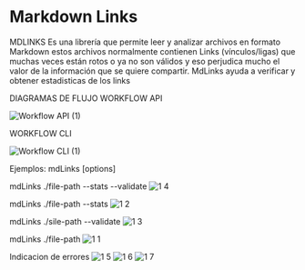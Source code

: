 # Markdown Links

MDLINKS
Es una librería que permite leer y analizar archivos en formato Markdown estos archivos normalmente contienen Links (vínculos/ligas) que muchas veces están rotos o ya no son válidos y eso perjudica mucho el valor de la información que se quiere compartir. MdLinks ayuda a verificar y obtener estadisticas de los links

DIAGRAMAS DE FLUJO
WORKFLOW API

![Workflow API (1)](https://user-images.githubusercontent.com/85115054/133481063-881b0335-b9b1-4bf6-b253-12e52d05c52e.png)

WORKFLOW CLI

![Workflow CLI (1)](https://user-images.githubusercontent.com/85115054/133481089-f1e974f6-7f51-4ed0-b179-0808b68fe4cb.png)


Ejemplos:
mdLinks <path-to-file> [options]

mdLinks ./file-path --stats --validate
![1 4](https://user-images.githubusercontent.com/85115054/136294506-605ed803-5ed0-433c-90a7-b4e5c0a5fa52.JPG)

mdLinks ./file-path --stats
![1 2](https://user-images.githubusercontent.com/85115054/136294464-4e0d6347-b1ab-46f2-b89d-ad64259548a8.JPG)

mdLinks ./sile-path --validate
![1 3](https://user-images.githubusercontent.com/85115054/136294479-e7a21379-8d7a-41c0-bc4c-35d1e834f3e2.JPG)

mdLinks ./file-path
![1 1](https://user-images.githubusercontent.com/85115054/136294439-d05b6836-1107-478b-8347-3a085a39ffab.JPG)

Indicacion de errores
![1 5](https://user-images.githubusercontent.com/85115054/136294699-27030da2-bc48-43fb-8f72-19cd83942f67.JPG)
![1 6](https://user-images.githubusercontent.com/85115054/136294537-daa5b005-be06-4ed0-a125-7f2fb202b5ae.JPG)
![1 7](https://user-images.githubusercontent.com/85115054/136294538-765270cc-ac96-4138-bfe3-239959559f2f.JPG)

